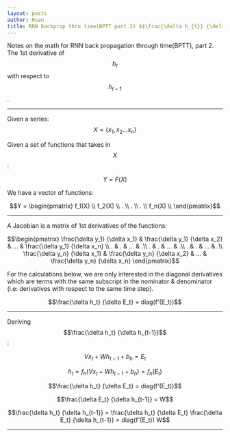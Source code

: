 ```yaml
---
layout: posts
author: Huan
title: RNN backprop thru time(BPTT part 2) $$\frac{\delta h_{t}} {\delta h_{t-1}}$$
---
```


Notes on the math for RNN back propagation through time(BPTT), part 2. The 1st
derivative of $$h_t$$ with respect to $$h_{t-1}$$.

---
Given a series:
$$X = \{x_1, x_2...x_n\}$$

Given a set of functions that takes in $$X$$:

$$Y = F(X)$$

We have a vector of functions:

$$Y =
\begin{pmatrix}
f_1(X) \\
f_2(X) \\
. \\
. \\
. \\
f_n(X) \\
\end{pmatrix}$$

---

A Jacobian is a matrix of 1st derivatives of the functions:

$$\begin{pmatrix}
\frac{\delta y_1} {\delta x_1} & \frac{\delta y_1} {\delta x_2} & ... & \frac{\delta y_1} {\delta x_n} \\
. & . & ... & .\\
. & . & ... & .\\
. & . & ... & .\\
\frac{\delta y_n} {\delta x_1} & \frac{\delta y_n} {\delta x_2} & ... & \frac{\delta y_n} {\delta x_n}
\end{pmatrix}$$

For the calculations below, we are only interested in the diagonal derivatives
which are terms with the same subscript in the nominator & denominator (i.e: derivatives with respect to the same time step).

$$\frac{\delta h_t} {\delta E_t} = diag(f'(E_t))$$

---

Deriving $$\frac{\delta h_t} {\delta h_{t-1}}$$:

$$Vx_t + Wh_{t-1} + b_{h} = E_t$$

$$h_{t} = f_{h} (Vx_t + Wh_{t-1} + b_{h}) = f_{h}(E_t)$$

$$\frac{\delta h_t} {\delta E_t} = diag(f'(E_t))$$

$$\frac{\delta E_t} {\delta h_{t-1}} = W$$

$$\frac{\delta h_t} {\delta h_{t-1}} =
\frac{\delta h_t} {\delta E_t}
\frac{\delta E_t} {\delta h_{t-1}} =
diag(f'(E_t)) W$$

---

<br>
